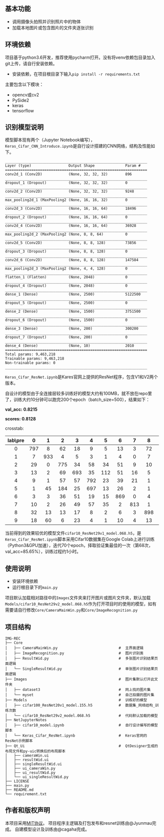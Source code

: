 ## 基本功能
- 调用摄像头拍照并识别照片中的物体
- 加载本地图片或包含图片的文件夹逐张识别

## 环境依赖
项目基于python3.6开发，推荐使用pycharm打开。没有将venv依赖包目录加入git上传，请自行安装依赖。
- 安装依赖，在项目根目录下输入`pip install -r requirements.txt`

主要包含以下模块：
- opencv或cv2
- PySide2
- keras
- tensorflow

## 识别模型说明
模型脚本现有两个（Jupyter Notebook编写），`Keras_Cifar_CNN_Introduce.ipynb`是自行设计搭建的CNN网络，结构及性能如下。
```
_________________________________________________________________
Layer (type)                 Output Shape              Param #   
=================================================================
conv2d_1 (Conv2D)            (None, 32, 32, 32)        896       
_________________________________________________________________
dropout_1 (Dropout)          (None, 32, 32, 32)        0         
_________________________________________________________________
conv2d_2 (Conv2D)            (None, 32, 32, 32)        9248      
_________________________________________________________________
max_pooling2d_1 (MaxPooling2 (None, 16, 16, 32)        0         
_________________________________________________________________
conv2d_3 (Conv2D)            (None, 16, 16, 64)        18496     
_________________________________________________________________
dropout_2 (Dropout)          (None, 16, 16, 64)        0         
_________________________________________________________________
conv2d_4 (Conv2D)            (None, 16, 16, 64)        36928     
_________________________________________________________________
max_pooling2d_2 (MaxPooling2 (None, 8, 8, 64)          0         
_________________________________________________________________
conv2d_5 (Conv2D)            (None, 8, 8, 128)         73856     
_________________________________________________________________
dropout_3 (Dropout)          (None, 8, 8, 128)         0         
_________________________________________________________________
conv2d_6 (Conv2D)            (None, 8, 8, 128)         147584    
_________________________________________________________________
max_pooling2d_3 (MaxPooling2 (None, 4, 4, 128)         0         
_________________________________________________________________
flatten_1 (Flatten)          (None, 2048)              0         
_________________________________________________________________
dropout_4 (Dropout)          (None, 2048)              0         
_________________________________________________________________
dense_1 (Dense)              (None, 2500)              5122500   
_________________________________________________________________
dropout_5 (Dropout)          (None, 2500)              0         
_________________________________________________________________
dense_2 (Dense)              (None, 1500)              3751500   
_________________________________________________________________
dropout_6 (Dropout)          (None, 1500)              0         
_________________________________________________________________
dense_3 (Dense)              (None, 200)               300200    
_________________________________________________________________
dropout_7 (Dropout)          (None, 200)               0         
_________________________________________________________________
dense_4 (Dense)              (None, 10)                2010      
=================================================================
Total params: 9,463,218
Trainable params: 9,463,218
Non-trainable params: 0
_________________________________________________________________
```

`Keras_Cifar_ResNet.ipynb`是Kares官网上提供的ResNet程序，包含V1和V2两个版本。

自设计的模型由于全连接层较多训练好的模型大约有100MB，就不放在repo里了，训练大约10分钟可以跑完200个epoch（batch_size=500），结果如下：

**val_acc: 0.8215**

**scores: 0.8128**

crosstab:

| lab\pre | 0 | 1 | 2 | 3 | 4 | 5 | 6 | 7 | 8 | 9 |
| :----: | :----: | :----: | :----: |:----: |:----: | :----: | :----: | :----: | :----: | :----: |	
| 0 |	797 |	8 |	62 | 18 |	9 |	5 |	13 |	3 |	72 |	13 |
| 1 | 7 |	933 |	4 |	5 |	3 |	1 |	4 |	0 |	7 |	36 |
| 2 | 29	| 0	| 775	| 34	| 58	| 34 |	51 |	9 |	10 |	0 |
| 3	| 13 |	2 |	69 |	693 |	35 |	112 |	51 |	16 |	5 |	4 |
| 4 | 9	| 1	| 57	| 57	| 792	| 23	| 39	| 21	| 1 |	0 |
| 5	| 1	| 45	| 184	| 25	| 697	| 13	| 26	| 2	| 1 |
| 6	| 3	| 3	| 36	| 51	| 19	| 15	| 869	| 0	| 4	| 0 |
| 7 | 10	| 2	| 26	| 49	| 57	| 35	| 2	| 813	| 1	| 5 |
| 8	| 32	| 13	| 13	| 17	| 8	| 2	| 6	| 3	| 898	| 8 |
| 9	| 18	| 60	| 6	| 23	| 4	| 1	| 10	| 4	| 13	| 861 |

当前得到的效果较优的模型文件`cifar10_ResNet29v1_model.068.h5`，是`Keras_Cifar_ResNet.ipynb`脚本采用Cifar10数据集在Google Colab上进行训练（Python3&GPU加速），迭代70个epoch，择取验证集最佳的一次（第68次，val_acc=85.65%），训练过程约1小时。

## 使用说明
- 安装环境依赖
- 运行根目录下的`main.py`

项目默认加载相对路径中的`Images`文件夹来打开图片或图片文件夹，默认加载`Models/cifar10_ResNet29v2_model.068.h5`作为打开项目时的使用的模型，如有需要请自行修改`Core/CameraMainWin.py`和`Core/ImageRecognition.py`

## 项目结构
```
IMG-REC
├── Core
│   ├── CameraMainWin.py                            #  主界面逻辑
│   ├── ImageRecognition.py                         #  图片识别类
│   ├── ResultWid.py                                #  多张图片识别结果页面逻辑
│   └── SingleResultWid.py                          #  单张图片识别结果页面逻辑
├── Images                                          #  图片集默认打开此文件夹
│   ├── dataset3                                    #  网上找的图片集
│   └── myset                                       #  自己拍摄的图片集
├── Models                                          #  训练好的模型
│   ├── cifar100_ResNet20v1_model.155.h5            #  数据集_网络结构_训练次数
│   └── cifar10_ResNet29v2_model.068.h5             #  代码默认加载的模型
├── NetJupyterNotes
│   ├── cifar10_model.ipynb                         #  自行设计编写的模型脚本
│   └── Keras_Cifar_ResNet.ipynb                    #  Keras官网的ResNet示例脚本
├── Qt_Ui                                           #  QtDesigner生成的布局文件和py-uic转换后的布局脚本
│   ├── cameraWin.ui
│   ├── resultWid.ui
│   ├── singleResultWid.ui
│   ├── ui_cameraWin.py
│   ├── ui_resultWid.py
│   └── ui_singleResultWid.py
├── LICENSE
├── main.py
├── README.md
└── requirement.txt
```

## 作者和版权声明
本项目采用[MIT协议](https://github.com/Jyunmau/IMG-REC/blob/master/LICENSE)。
项目程序主逻辑及打包发布和resnet训练由@Jyunmau完成。
自建模型设计及训练由@cagaha完成。
